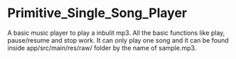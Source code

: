 # Primitive_Single_Song_Player

A basic music player to play a inbulit mp3. 
All the basic functions like play, pause/resume and stop work.
It can only play one song and it can be found inside app/src/main/res/raw/ folder by the name of sample.mp3.
